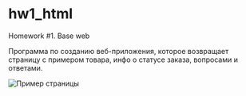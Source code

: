 # hw1_html

Homework #1. Base web

Программа по созданию веб-приложения, которое возвращает страницу с примером товара, инфо о статусе заказа, вопросами и
ответами.

![Пример страницы](C:/Users/PSK_N_072/Downloads/1.jpeg)
